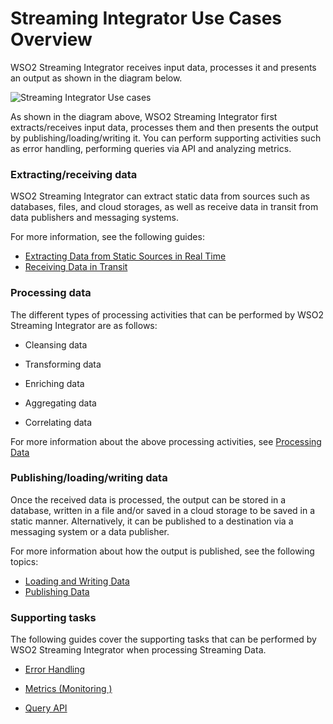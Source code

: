 # Streaming Integrator Use Cases Overview

WSO2 Streaming Integrator receives input data, processes it and presents an output as shown in the diagram below.

![Streaming Integrator Use cases]({{base_path}}/assets/img/streaming/use-cases-overview/use-cases-overview.png)

As shown in the diagram above, WSO2 Streaming Integrator first extracts/receives input data, processes them and then presents the output by publishing/loading/writing it. You can perform supporting activities such as error handling, performing queries via API and analyzing metrics.

### Extracting/receiving data

WSO2 Streaming Integrator can extract static data from sources such as databases, files, and cloud storages, as well as receive data in transit from data publishers and messaging systems.

For more information, see the following guides:

- [Extracting Data from Static Sources in Real Time]({{base_path}}/use-cases/streaming-usecase/extracting-data-from-static-sources-in-real-time)
- [Receiving Data in Transit]({{base_path}}/use-cases/streaming-usecase/receiving-data-in-transit)

### Processing data

The different types of processing activities that can be performed by WSO2 Streaming Integrator are as follows:

 - Cleansing data
 
 - Transforming data
 
 - Enriching data
 
 - Aggregating data
 
 - Correlating data
 
For more information about the above processing activities, see [Processing Data]({{base_path}}/use-cases/streaming-usecase/processing-data)


### Publishing/loading/writing data

Once the received data is processed, the output can be stored in a database, written in a file and/or saved in a cloud storage to be saved in a static manner. Alternatively, it can be published to a destination via a messaging system or a data publisher.

For more information about how the output is published, see the following topics:

- [Loading and Writing Data]({{base_path}}/use-cases/streaming-usecase/loading-and-writing-date)
- [Publishing Data]({{base_path}}/use-cases/streaming-usecase/publishing-data-to-event-stream-consumers)


### Supporting tasks

The following guides cover the supporting tasks that can be performed by WSO2 Streaming Integrator when processing Streaming Data.

- [Error Handling]({{base_path}}/use-cases/streaming-usecase/handling-errors)

- [Metrics (Monitoring )]({{base_path}}/admin/monitoring-si-performance-via-grafana)

- [Query API]({{base_path}}/ref/store-APIs.md)
 